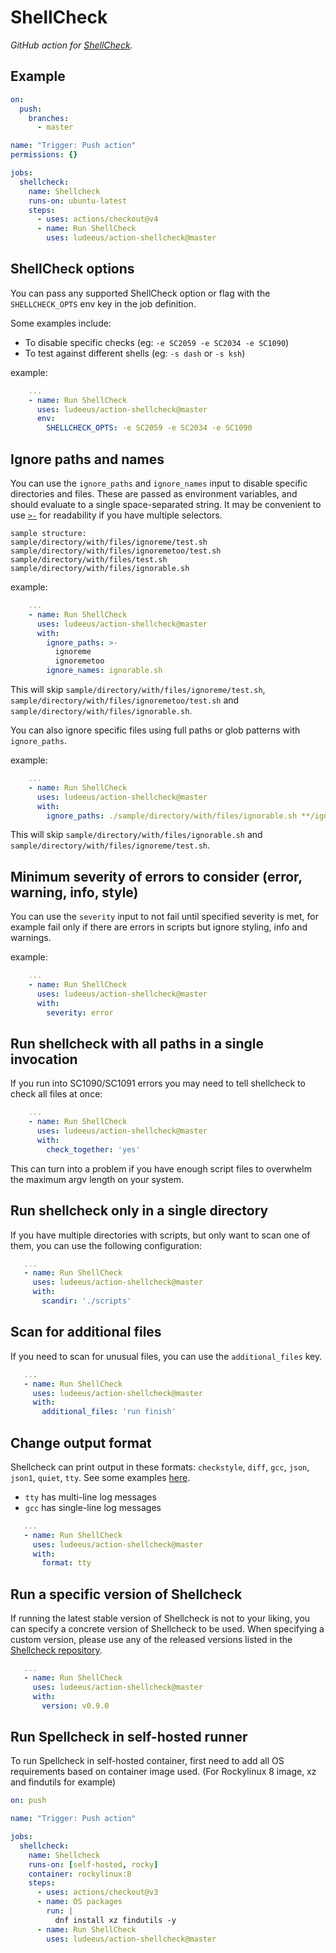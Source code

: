 # ShellCheck

_GitHub action for [ShellCheck](https://www.shellcheck.net/)._

## Example

```yaml
on:
  push:
    branches:
      - master

name: "Trigger: Push action"
permissions: {}

jobs:
  shellcheck:
    name: Shellcheck
    runs-on: ubuntu-latest
    steps:
      - uses: actions/checkout@v4
      - name: Run ShellCheck
        uses: ludeeus/action-shellcheck@master
```

## ShellCheck options

You can pass any supported ShellCheck option or flag with the `SHELLCHECK_OPTS` env key in the job definition.

Some examples include:

- To disable specific checks (eg: `-e SC2059 -e SC2034 -e SC1090`)
- To test against different shells (eg: `-s dash` or `-s ksh`)

example:

```yaml
    ...
    - name: Run ShellCheck
      uses: ludeeus/action-shellcheck@master
      env:
        SHELLCHECK_OPTS: -e SC2059 -e SC2034 -e SC1090
```

## Ignore paths and names

You can use the `ignore_paths` and `ignore_names` input to disable specific directories and files.
These are passed as environment variables, and should evaluate to a single space-separated string.
It may be convenient to use [`>-`](https://yaml.org/spec/1.2.2/#65-line-folding) for readability if you have multiple selectors.

```text
sample structure:
sample/directory/with/files/ignoreme/test.sh
sample/directory/with/files/ignoremetoo/test.sh
sample/directory/with/files/test.sh
sample/directory/with/files/ignorable.sh
```

example:

```yaml
    ...
    - name: Run ShellCheck
      uses: ludeeus/action-shellcheck@master
      with:
        ignore_paths: >-
          ignoreme
          ignoremetoo
        ignore_names: ignorable.sh
```

This will skip `sample/directory/with/files/ignoreme/test.sh`, `sample/directory/with/files/ignoremetoo/test.sh` and `sample/directory/with/files/ignorable.sh`.

You can also ignore specific files using full paths or glob patterns with `ignore_paths`.

example:

```yaml
    ...
    - name: Run ShellCheck
      uses: ludeeus/action-shellcheck@master
      with:
        ignore_paths: ./sample/directory/with/files/ignorable.sh **/ignoreme/test.sh
```

This will skip `sample/directory/with/files/ignorable.sh` and `sample/directory/with/files/ignoreme/test.sh`.

## Minimum severity of errors to consider (error, warning, info, style)

You can use the `severity` input to not fail until specified severity is met, for example fail only if there are errors in scripts but ignore styling, info and warnings.

example:

```yaml
    ...
    - name: Run ShellCheck
      uses: ludeeus/action-shellcheck@master
      with:
        severity: error
```

## Run shellcheck with all paths in a single invocation

If you run into SC1090/SC1091 errors you may need to tell shellcheck to check
all files at once:

```yaml
    ...
    - name: Run ShellCheck
      uses: ludeeus/action-shellcheck@master
      with:
        check_together: 'yes'
```

This can turn into a problem if you have enough script files to overwhelm the
maximum argv length on your system.

## Run shellcheck only in a single directory

If you have multiple directories with scripts, but only want to scan
one of them, you can use the following configuration:

```yaml
   ...
   - name: Run ShellCheck
     uses: ludeeus/action-shellcheck@master
     with:
       scandir: './scripts'
```

## Scan for additional files

If you need to scan for unusual files, you can use the `additional_files` key.

```yaml
   ...
   - name: Run ShellCheck
     uses: ludeeus/action-shellcheck@master
     with:
       additional_files: 'run finish'
```

## Change output format

Shellcheck can print output in these formats: `checkstyle`, `diff`, `gcc`, `json`, `json1`, `quiet`, `tty`. See some examples [here](https://github.com/koalaman/shellcheck/wiki/Integration#pick-the-output-format-that-makes-your-life-easier).

- `tty` has multi-line log messages
- `gcc` has single-line log messages

```yaml
   ...
   - name: Run ShellCheck
     uses: ludeeus/action-shellcheck@master
     with:
       format: tty
```

## Run a specific version of Shellcheck

If running the latest stable version of Shellcheck is not to your liking, you can specify a concrete version of Shellcheck to be used. When specifying a custom version, please use any of the released versions listed in the [Shellcheck repository](https://github.com/koalaman/shellcheck/tags).

```yaml
   ...
   - name: Run ShellCheck
     uses: ludeeus/action-shellcheck@master
     with:
       version: v0.9.0
```

## Run Spellcheck in self-hosted runner

To run Spellcheck in self-hosted container, first need to add all OS requirements based on container image used.
(For Rockylinux 8 image, xz and findutils for example)

```yaml
on: push

name: "Trigger: Push action"

jobs:
  shellcheck:
    name: Shellcheck
    runs-on: [self-hosted, rocky]
    container: rockylinux:8
    steps:
      - uses: actions/checkout@v3
      - name: OS packages
        run: |
          dnf install xz findutils -y
      - name: Run ShellCheck
        uses: ludeeus/action-shellcheck@master
 ```
 
